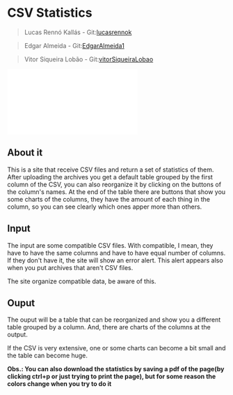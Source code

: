 # CSV Statistics

> Lucas Rennó Kallás - Git:[lucasrennok](https://github.com/lucasrennok/)

> Edgar Almeida - Git:[EdgarAlmeida1](https://github.com/EdgarAlmeida1/)

> Vitor Siqueira Lobão - Git:[vitorSiqueiraLobao](https://github.com/vitorSiqueiraLobao/)

![csv](/imgs/CSV.img)

## About it
This is a site that receive CSV files and return a set of statistics of them.
After uploading the archives you get a default table grouped by the first column of the CSV, you can also reorganize it by clicking on the buttons of the column's names.
At the end of the table there are buttons that show you some charts of the columns, they have the amount of each thing in the column, so you can see clearly which ones apper more than others.

## Input
The input are some compatible CSV files.
With compatible, I mean, they have to have the same columns and have to have equal number of columns. If they don't have it, the site will show an error alert. This alert appears also when you put archives that aren't CSV files.

The site organize compatible data, be aware of this.

## Ouput
The ouput will be a table that can be reorganized and show you a different table grouped by a column.
And, there are charts of the columns at the output.

If the CSV is very extensive, one or some charts can become a bit small and the table can become huge.

**Obs.: You can also download the statistics by saving a pdf of the page(by clicking ctrl+p or just trying to print the page), but for some reason the colors change when you try to do it**

